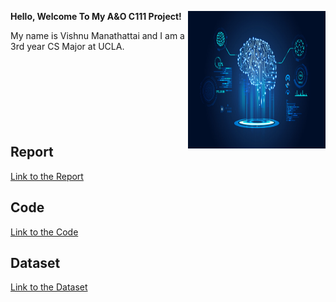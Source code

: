 **Hello, Welcome To My A&O C111 Project!** <img align="right" width="220" height="220" src="/assets/IMG/ai_img.jpg">

My name is Vishnu Manathattai and I am a 3rd year CS Major at UCLA. 
<br>
<br>
<br>
<br>
<br>
<br>
<br>
<br>

## Report

[Link to the Report](/assets/Report_Final.pdf)

## Code

[Link to the Code](/assets/main.ipynb)

## Dataset

[Link to the Dataset](https://www.kaggle.com/datasets/grassknoted/asl-alphabet)
